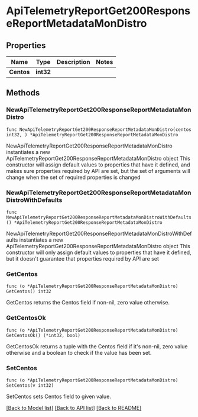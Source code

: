 # ApiTelemetryReportGet200ResponseReportMetadataMonDistro

## Properties

Name | Type | Description | Notes
------------ | ------------- | ------------- | -------------
**Centos** | **int32** |  | 

## Methods

### NewApiTelemetryReportGet200ResponseReportMetadataMonDistro

`func NewApiTelemetryReportGet200ResponseReportMetadataMonDistro(centos int32, ) *ApiTelemetryReportGet200ResponseReportMetadataMonDistro`

NewApiTelemetryReportGet200ResponseReportMetadataMonDistro instantiates a new ApiTelemetryReportGet200ResponseReportMetadataMonDistro object
This constructor will assign default values to properties that have it defined,
and makes sure properties required by API are set, but the set of arguments
will change when the set of required properties is changed

### NewApiTelemetryReportGet200ResponseReportMetadataMonDistroWithDefaults

`func NewApiTelemetryReportGet200ResponseReportMetadataMonDistroWithDefaults() *ApiTelemetryReportGet200ResponseReportMetadataMonDistro`

NewApiTelemetryReportGet200ResponseReportMetadataMonDistroWithDefaults instantiates a new ApiTelemetryReportGet200ResponseReportMetadataMonDistro object
This constructor will only assign default values to properties that have it defined,
but it doesn't guarantee that properties required by API are set

### GetCentos

`func (o *ApiTelemetryReportGet200ResponseReportMetadataMonDistro) GetCentos() int32`

GetCentos returns the Centos field if non-nil, zero value otherwise.

### GetCentosOk

`func (o *ApiTelemetryReportGet200ResponseReportMetadataMonDistro) GetCentosOk() (*int32, bool)`

GetCentosOk returns a tuple with the Centos field if it's non-nil, zero value otherwise
and a boolean to check if the value has been set.

### SetCentos

`func (o *ApiTelemetryReportGet200ResponseReportMetadataMonDistro) SetCentos(v int32)`

SetCentos sets Centos field to given value.



[[Back to Model list]](../README.md#documentation-for-models) [[Back to API list]](../README.md#documentation-for-api-endpoints) [[Back to README]](../README.md)


